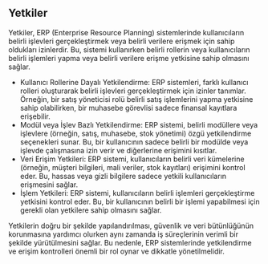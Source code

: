 
## Yetkiler

Yetkiler, ERP (Enterprise Resource Planning) sistemlerinde kullanıcıların belirli işlevleri gerçekleştirmek veya belirli verilere erişmek için sahip oldukları izinlerdir. 
Bu, sistemi kullanırken belirli rollerin veya kullanıcıların belirli işlemleri yapma veya belirli verilere erişme yetkisine sahip olmasını sağlar.

- Kullanıcı Rollerine Dayalı Yetkilendirme: ERP sistemleri, farklı kullanıcı rolleri oluşturarak belirli işlevleri gerçekleştirmek için izinler tanımlar. 
Örneğin, bir satış yöneticisi rolü belirli satış işlemlerini yapma yetkisine sahip olabilirken, bir muhasebe görevlisi sadece finansal kayıtlara erişebilir.
- Modül veya İşlev Bazlı Yetkilendirme: ERP sistemi, belirli modüllere veya işlevlere (örneğin, satış, muhasebe, stok yönetimi) özgü yetkilendirme seçenekleri sunar. 
Bu, bir kullanıcının sadece belirli bir modülde veya işlevde çalışmasına izin verir ve diğerlerine erişimini kısıtlar.
- Veri Erişim Yetkileri: ERP sistemi, kullanıcıların belirli veri kümelerine (örneğin, müşteri bilgileri, mali veriler, stok kayıtları) erişimini kontrol eder. 
Bu, hassas veya gizli bilgilere sadece yetkili kullanıcıların erişmesini sağlar.
- İşlem Yetkileri: ERP sistemi, kullanıcıların belirli işlemleri gerçekleştirme yetkisini kontrol eder. 
Bu, bir kullanıcının belirli bir işlemi yapabilmesi için gerekli olan yetkilere sahip olmasını sağlar.

Yetkilerin doğru bir şekilde yapılandırılması, güvenlik ve veri bütünlüğünün korunmasına yardımcı olurken aynı zamanda iş süreçlerinin verimli bir şekilde yürütülmesini sağlar. 
Bu nedenle, ERP sistemlerinde yetkilendirme ve erişim kontrolleri önemli bir rol oynar ve dikkatle yönetilmelidir.

